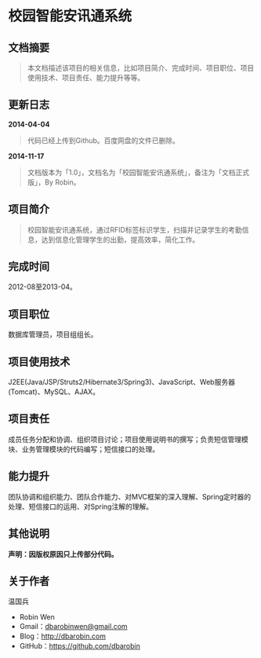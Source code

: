 # 校园智能安讯通系统 #

## 文档摘要 ##

> 本文档描述该项目的相关信息，比如项目简介、完成时间、项目职位、项目使用技术、项目责任、能力提升等等。

## 更新日志 ##

**2014-04-04**
> 代码已经上传到Github。百度网盘的文件已删除。 

**2014-11-17**
> 文档版本为「1.0」，文档名为「校园智能安讯通系统」，备注为「文档正式版」，By Robin。

## 项目简介 ##

> 校园智能安讯通系统，通过RFID标签标识学生，扫描并记录学生的考勤信息，达到信息化管理学生的出勤，提高效率，简化工作。

## 完成时间 ##

2012-08至2013-04。

## 项目职位 ##

数据库管理员，项目组组长。

## 项目使用技术 ##

J2EE(Java/JSP/Struts2/Hibernate3/Spring3)、JavaScript、Web服务器(Tomcat)、MySQL、AJAX。

## 项目责任 ##

成员任务分配和协调、组织项目讨论；项目使用说明书的撰写；负责短信管理模块、业务管理模块的代码编写；短信接口的处理。

## 能力提升 ##

团队协调和组织能力、团队合作能力、对MVC框架的深入理解、Spring定时器的处理、短信接口的运用、对Spring注解的理解。

## 其他说明 ##

**声明：因版权原因只上传部分代码。**

## 关于作者 ##

温国兵

* Robin Wen
* Gmail：dbarobinwen@gmail.com
* Blog：http://dbarobin.com
* GitHub：https://github.com/dbarobin
